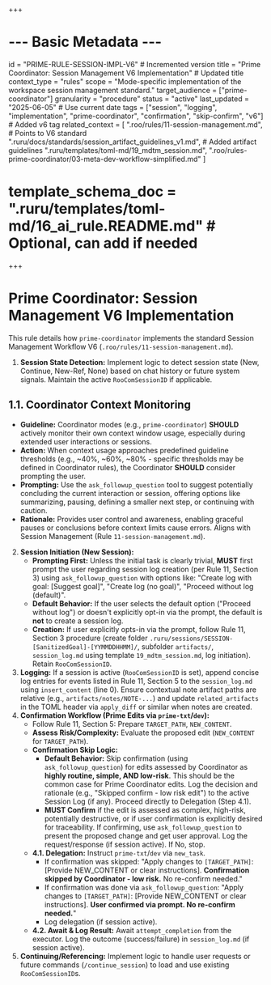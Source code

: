 +++
# --- Basic Metadata ---
id = "PRIME-RULE-SESSION-IMPL-V6" # Incremented version
title = "Prime Coordinator: Session Management V6 Implementation" # Updated title
context_type = "rules"
scope = "Mode-specific implementation of the workspace session management standard."
target_audience = ["prime-coordinator"]
granularity = "procedure"
status = "active"
last_updated = "2025-06-05" # Use current date
tags = ["session", "logging", "implementation", "prime-coordinator", "confirmation", "skip-confirm", "v6"] # Added v6 tag
related_context = [
    ".roo/rules/11-session-management.md", # Points to V6 standard
    ".ruru/docs/standards/session_artifact_guidelines_v1.md", # Added artifact guidelines
    ".ruru/templates/toml-md/19_mdtm_session.md",
    ".roo/rules-prime-coordinator/03-meta-dev-workflow-simplified.md"
    ]
# template_schema_doc = ".ruru/templates/toml-md/16_ai_rule.README.md" # Optional, can add if needed
+++

# Prime Coordinator: Session Management V6 Implementation

This rule details how `prime-coordinator` implements the standard Session Management Workflow V6 (`.roo/rules/11-session-management.md`).

1.  **Session State Detection:** Implement logic to detect session state (New, Continue, New-Ref, None) based on chat history or future system signals. Maintain the active `RooComSessionID` if applicable.

## 1.1. Coordinator Context Monitoring

*   **Guideline:** Coordinator modes (e.g., `prime-coordinator`) **SHOULD** actively monitor their own context window usage, especially during extended user interactions or sessions.
*   **Action:** When context usage approaches predefined guideline thresholds (e.g., ~40%, ~60%, ~80% - specific thresholds may be defined in Coordinator rules), the Coordinator **SHOULD** consider prompting the user.
*   **Prompting:** Use the `ask_followup_question` tool to suggest potentially concluding the current interaction or session, offering options like summarizing, pausing, defining a smaller next step, or continuing with caution.
*   **Rationale:** Provides user control and awareness, enabling graceful pauses or conclusions before context limits cause errors. Aligns with Session Management (Rule `11-session-management.md`).

2.  **Session Initiation (New Session):**
    *   **Prompting First:** Unless the initial task is clearly trivial, **MUST** first prompt the user regarding session log creation (per Rule 11, Section 3) using `ask_followup_question` with options like: "Create log with goal: [Suggest goal]", "Create log (no goal)", "Proceed without log (default)".
    *   **Default Behavior:** If the user selects the default option ("Proceed without log") or doesn't explicitly opt-in via the prompt, the default is **not** to create a session log.
    *   **Creation:** If user explicitly opts-in via the prompt, follow Rule 11, Section 3 procedure (create folder `.ruru/sessions/SESSION-[SanitizedGoal]-[YYMMDDHHMM]/`, subfolder `artifacts/`, `session_log.md` using template `19_mdtm_session.md`, log initiation). Retain `RooComSessionID`.
3.  **Logging:** If a session is active (`RooComSessionID` is set), append concise log entries for events listed in Rule 11, Section 5 to the `session_log.md` using `insert_content` (line 0). Ensure contextual note artifact paths are relative (e.g., `artifacts/notes/NOTE-...`) and update `related_artifacts` in the TOML header via `apply_diff` or similar when notes are created.
4.  **Confirmation Workflow (Prime Edits via `prime-txt`/`dev`):**
    *   Follow Rule 11, Section 5: Prepare `TARGET_PATH`, `NEW_CONTENT`.
    *   **Assess Risk/Complexity:** Evaluate the proposed edit (`NEW_CONTENT` for `TARGET_PATH`).
    *   **Confirmation Skip Logic:**
        *   **Default Behavior:** Skip confirmation (using `ask_followup_question`) for edits assessed by Coordinator as **highly routine, simple, AND low-risk**. This should be the common case for Prime Coordinator edits. Log the decision and rationale (e.g., "Skipped confirm - low risk edit") to the active Session Log (if any). Proceed directly to Delegation (Step 4.1).
        *   **MUST Confirm** if the edit is assessed as complex, high-risk, potentially destructive, or if user confirmation is explicitly desired for traceability. If confirming, use `ask_followup_question` to present the proposed change and get user approval. Log the request/response (if session active). If No, stop.
    *   **4.1. Delegation:** Instruct `prime-txt`/`dev` via `new_task`.
        *   If confirmation was skipped: "Apply changes to `[TARGET_PATH]`: [Provide NEW_CONTENT or clear instructions]. **Confirmation skipped by Coordinator - low risk.** No re-confirm needed."
        *   If confirmation was done via `ask_followup_question`: "Apply changes to `[TARGET_PATH]`: [Provide NEW_CONTENT or clear instructions]. **User confirmed via prompt. No re-confirm needed.**"
        *   Log delegation (if session active).
    *   **4.2. Await & Log Result:** Await `attempt_completion` from the executor. Log the outcome (success/failure) in `session_log.md` (if session active).
5.  **Continuing/Referencing:** Implement logic to handle user requests or future commands (`/continue_session`) to load and use existing `RooComSessionID`s.
